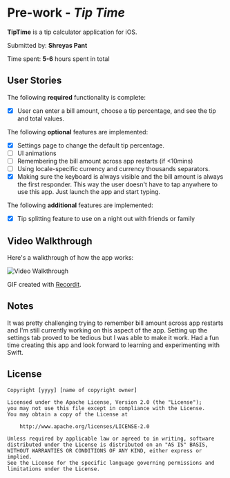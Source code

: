 # Pre-work - *Tip Time*

**TipTime** is a tip calculator application for iOS.

Submitted by: **Shreyas Pant**

Time spent: **5-6** hours spent in total

## User Stories

The following **required** functionality is complete:

* [x] User can enter a bill amount, choose a tip percentage, and see the tip and total values.

The following **optional** features are implemented:
* [x] Settings page to change the default tip percentage.
* [ ] UI animations
* [ ] Remembering the bill amount across app restarts (if <10mins)
* [ ] Using locale-specific currency and currency thousands separators.
* [x] Making sure the keyboard is always visible and the bill amount is always the first responder. This way the user doesn't have to tap anywhere to use this app. Just launch the app and start typing.

The following **additional** features are implemented:
- [x] Tip splitting feature to use on a night out with friends or family

## Video Walkthrough 

Here's a walkthrough of how the app works:

<img src='http://g.recordit.co/3uHm22YEsI.gif' title='TipTime' width='' alt='Video Walkthrough' />

GIF created with [Recordit](https://recordit.co/).

## Notes
It was pretty challenging trying to remember bill amount across app restarts and I'm still currently working on this aspect of the app. Setting up the settings tab proved to be tedious but I was able to make it work. Had a fun time creating this app and look forward to learning and experimenting with Swift. 
## License

    Copyright [yyyy] [name of copyright owner]

    Licensed under the Apache License, Version 2.0 (the "License");
    you may not use this file except in compliance with the License.
    You may obtain a copy of the License at

        http://www.apache.org/licenses/LICENSE-2.0

    Unless required by applicable law or agreed to in writing, software
    distributed under the License is distributed on an "AS IS" BASIS,
    WITHOUT WARRANTIES OR CONDITIONS OF ANY KIND, either express or implied.
    See the License for the specific language governing permissions and
    limitations under the License.
